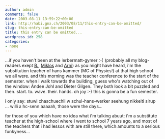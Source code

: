 ```yaml
---
author: admin
comments: false
date: 2003-08-11 13:59:22+00:00
link: http://habi.gna.ch/2003/08/11/this-entry-can-be-omitted/
slug: this-entry-can-be-omitted
title: this entry can be omitted...
wordpress_id: 258
categories:
- none
---
```


...if you haven't been at the lerbermatt-gymer :-) (probably all my blog-readers exept [B.](http://www.bernhardseefeld.ch/), [Miklos](http://www.kozary.com/mt/) and [Arni](http://www.arnoldseefeld.com/blog/))
as you might have heard, i'm the substitution teacher of hans kammer (MC of Physics!) at that high school we all were.
and this morning was the teacher conference to the start of the semester. when i walk towards the building, guess who's watching out of the window: Ändee Johl and Dieter Gilgen. They both look a bit puzzled and then. start. to. wave. their. hands. oh joy :-)
this is gonna be a fun semester.

i only say:
stuwi chaschuechli w
schul-hans-werker
seehung
nikkelti
sirup ...
willi a
hc-senn
aaaaah, those were the days...

for those of you which have no idea what i'm talking abuut: i'm a substitute teacher at the high-school where i went to school 7 years ago, and most of the teachers that i had lessos with are still there, which amounts to a serious funkyness...
